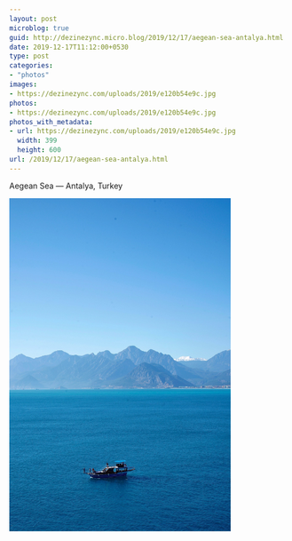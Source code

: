 ```yaml
---
layout: post
microblog: true
guid: http://dezinezync.micro.blog/2019/12/17/aegean-sea-antalya.html
date: 2019-12-17T11:12:00+0530
type: post
categories:
- "photos"
images:
- https://dezinezync.com/uploads/2019/e120b54e9c.jpg
photos:
- https://dezinezync.com/uploads/2019/e120b54e9c.jpg
photos_with_metadata:
- url: https://dezinezync.com/uploads/2019/e120b54e9c.jpg
  width: 399
  height: 600
url: /2019/12/17/aegean-sea-antalya.html
---
```

Aegean Sea — Antalya, Turkey 

<img src="/uploads/2019/e120b54e9c.jpg" width="399" height="600" alt="" />
